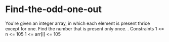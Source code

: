 # Find-the-odd-one-out
You're given an integer array, in which each element is present thrice except for one.  Find the number that is present only once. .  Constraints 1 &lt;= n &lt;= 105 1 &lt;= arr[i] &lt;= 105
